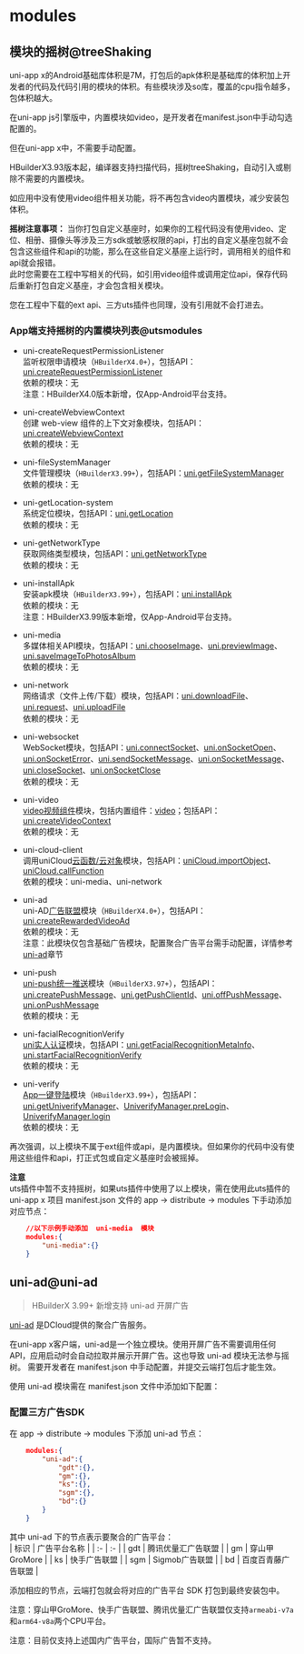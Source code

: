 # modules

## 模块的摇树@treeShaking

uni-app x的Android基础库体积是7M，打包后的apk体积是基础库的体积加上开发者的代码及代码引用的模块的体积。有些模块涉及so库，覆盖的cpu指令越多，包体积越大。

在uni-app js引擎版中，内置模块如video，是开发者在manifest.json中手动勾选配置的。

但在uni-app x中，不需要手动配置。

HBuilderX3.93版本起，编译器支持扫描代码，摇树treeShaking，自动引入或剔除不需要的内置模块。

如应用中没有使用video组件相关功能，将不再包含video内置模块，减少安装包体积。

**摇树注意事项：**
当你打包自定义基座时，如果你的工程代码没有使用video、定位、相册、摄像头等涉及三方sdk或敏感权限的api，打出的自定义基座包就不会包含这些组件和api的功能，那么在这些自定义基座上运行时，调用相关的组件和api就会报错。\
此时您需要在工程中写相关的代码，如引用video组件或调用定位api，保存代码后重新打包自定义基座，才会包含相关模块。

您在工程中下载的ext api、三方uts插件也同理，没有引用就不会打进去。

### App端支持摇树的内置模块列表@utsmodules

- uni-createRequestPermissionListener  
  监听权限申请模块（`HBuilderX4.0+`），包括API：[uni.createRequestPermissionListener](../api/create-request-permission-listener.md)  
  依赖的模块：无  
  注意：HBuilderX4.0版本新增，仅App-Android平台支持。  

- uni-createWebviewContext  
  创建 web-view 组件的上下文对象模块，包括API：[uni.createWebviewContext](../api/create-webview-context.md)  
  依赖的模块：无  

- uni-fileSystemManager  
  文件管理模块（`HBuilderX3.99+`），包括API：[uni.getFileSystemManager](../api/get-file-system-manager.md)  
  依赖的模块：无  

- uni-getLocation-system  
  系统定位模块，包括API：[uni.getLocation](../api/get-location.md)  
  依赖的模块：无  

- uni-getNetworkType  
  获取网络类型模块，包括API：[uni.getNetworkType](../api/get-network-type.md)  
  依赖的模块：无  

- uni-installApk  
  安装apk模块（`HBuilderX3.99+`），包括API：[uni.installApk](../api/install-apk.md)  
  依赖的模块：无  
  注意：HBuilderX3.99版本新增，仅App-Android平台支持。 

- uni-media  
  多媒体相关API模块，包括API：[uni.chooseImage](../api/choose-image.md)、[uni.previewImage](../api/preview-image.md)、[uni.saveImageToPhotosAlbum](../api/save-image-to-photos-album.md)  
  依赖的模块：无  

- uni-network  
  网络请求（文件上传/下载）模块，包括API：[uni.downloadFile](../api/download-file.md)、[uni.request](../api/request.md)、[uni.uploadFile](../api/upload-file.md)  
  依赖的模块：无  

- uni-websocket  
  WebSocket模块，包括API：[uni.connectSocket](../api/websocket-global.md)、[uni.onSocketOpen](../api/websocket-global.md#onsocketopen)、[uni.onSocketError](../api/websocket-global.md#onsocketerror)、[uni.sendSocketMessage](../api/websocket-global.md#sendsocketmessage)、[uni.onSocketMessage](../api/websocket-global.md#onsocketmessage)、[uni.closeSocket](../api/websocket-global.md#closesocket)、[uni.onSocketClose](../api/websocket-global.md#onsocketclose)  
  依赖的模块：无  

- uni-video  
  [video视频组件](../component/video.md)模块，包括内置组件：[video](../component/video.md)；包括API：[uni.createVideoContext](../api/create-video-context.md)  
  依赖的模块：无  

- uni-cloud-client  
  调用uniCloud[云函数/云对象](https://doc.dcloud.net.cn/uniCloud/cf-functions.html)模块，包括API：[uniCloud.importObject](https://doc.dcloud.net.cn/uniCloud/cloud-obj.html#%E5%AE%A2%E6%88%B7%E7%AB%AF%E8%B0%83%E7%94%A8)、[uniCloud.callFunction](https://doc.dcloud.net.cn/uniCloud/cf-callfunction.html#callfunction%E6%96%B9%E6%B3%95)  
  依赖的模块：uni-media、uni-network  

- uni-ad  
  uni-AD[广告联盟](https://uniad.dcloud.net.cn/)模块（`HBuilderX4.0+`），包括API：[uni.createRewardedVideoAd](../api/create-rewarded-video-ad.md)  
  依赖的模块：无  
  注意：此模块仅包含基础广告模块，配置聚合广告平台需手动配置，详情参考[uni-ad](#uni-ad)章节  

- uni-push  
  [uni-push统一推送](https://uniapp.dcloud.net.cn/unipush-v2.html)模块（`HBuilderX3.97+`），包括API：[uni.createPushMessage](../api/push.md#createpushmessage)、[uni.getPushClientId](../api/push.md#getpushclientid)、[uni.offPushMessage](../api/push.md#offpushmessage)、[uni.onPushMessage](../api/push.md#onpushmessage)  
  依赖的模块：无  

- uni-facialRecognitionVerify  
  [uni实人认证](https://doc.dcloud.net.cn/uniCloud/frv/intro.html)模块，包括API：[uni.getFacialRecognitionMetaInfo](../api/facial-recognition-verify.md#getfacialrecognitionmetainfo)、[uni.startFacialRecognitionVerify](../api/facial-recognition-verify.md#startfacialrecognitionverify)  
  依赖的模块：无  

- uni-verify  
  [App一键登陆](../api/get-univerify-manager.md)模块（`HBuilderX3.99+`），包括API：[uni.getUniverifyManager](../api/get-univerify-manager.md#getuniverifymanager)、[UniverifyManager.preLogin](../api/get-univerify-manager.md#prelogin)、[UniverifyManager.login](../api/get-univerify-manager.md#login)  
  依赖的模块：无  

再次强调，以上模块不属于ext组件或api，是内置模块。但如果你的代码中没有使用这些组件和api，打正式包或自定义基座时会被摇掉。  

**注意**  
uts插件中暂不支持摇树，如果uts插件中使用了以上模块，需在使用此uts插件的 uni-app x 项目 manifest.json 文件的 app -> distribute -> modules 下手动添加对应节点：  
```json
	//以下示例手动添加  uni-media  模块  
	modules:{
		"uni-media":{}
	}
```

## uni-ad@uni-ad

> HBuilderX 3.99+ 新增支持 uni-ad 开屏广告

[uni-ad](https://uniad.dcloud.net.cn/) 是DCloud提供的聚合广告服务。

在uni-app x客户端，uni-ad是一个独立模块。使用开屏广告不需要调用任何API，应用启动时会自动拉取并展示开屏广告。这也导致 uni-ad 模块无法参与摇树。
需要开发者在 manifest.json 中手动配置，并提交云端打包后才能生效。

使用 uni-ad 模块需在 manifest.json 文件中添加如下配置：  

### 配置三方广告SDK  
在 app -> distribute -> modules 下添加 uni-ad 节点：  
```json
	modules:{
		"uni-ad":{
			"gdt":{},
			"gm":{},
			"ks":{},
			"sgm":{},
			"bd":{}
		}
	}
```

其中 uni-ad 下的节点表示要聚合的广告平台：  
| 标识 | 广告平台名称 |
| :-  | :- |
| gdt | 腾讯优量汇广告联盟 |
| gm | 穿山甲GroMore |
| ks | 快手广告联盟 |
| sgm | Sigmob广告联盟 |
| bd | 百度百青藤广告联盟 |

添加相应的节点，云端打包就会将对应的广告平台 SDK 打包到最终安装包中。 

注意：穿山甲GroMore、快手广告联盟、腾讯优量汇广告联盟仅支持`armeabi-v7a`和`arm64-v8a`两个CPU平台。

注意：目前仅支持上述国内广告平台，国际广告暂不支持。

